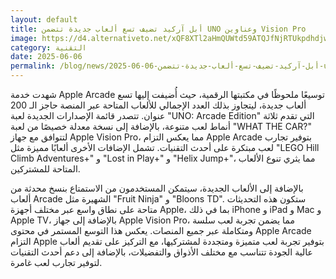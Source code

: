 ```yaml
---
layout: default
title: أبل آركيد تضيف تسع ألعاب جديدة تتضمن UNO وعناوين Vision Pro
image: https://d4.alternativeto.net/xQF8XTl2aHmQUWtd59ATQJfNjRTUkpdhdjwHh866Db4/rs:fill:1520:760:0/g:ce:0:0/YWJzOi8vZGlzdC9jb250ZW50LzE3NDkxNDAzNDAzMDcucG5n.png
category: التقنية
date: 2025-06-06
permalink: /blog/news/2025-06-06-أبل-آركيد-تضيف-تسع-ألعاب-جديدة-تتضمن-uno-وعناوين-vision-pro/
---
```


شهدت خدمة Apple Arcade توسيعًا ملحوظًا في مكتبتها الرقمية، حيث أُضيفت إليها تسع ألعاب جديدة، ليتجاوز بذلك العدد الإجمالي للألعاب المتاحة عبر المنصة حاجز الـ 200 عنوان. تتصدر قائمة الإصدارات الجديدة لعبة "UNO: Arcade Edition" التي تقدم ثلاثة أنماط لعب متنوعة، بالإضافة إلى نسخة معدلة خصيصًا من لعبة "WHAT THE CAR?" لتتوافق مع جهاز Apple Vision Pro، مما يعكس التزام Apple Arcade بتوفير تجارب لعب مبتكرة على أحدث التقنيات. تشمل الإضافات الأخرى ألعابًا مميزة مثل "LEGO Hill Climb Adventures+" و "Lost in Play+" و "Helix Jump+"، مما يثري تنوع الألعاب المتاحة للمشتركين.

بالإضافة إلى الألعاب الجديدة، سيتمكن المستخدمون من الاستمتاع بنسخ محدثة من ألعاب Arcade الشهيرة مثل "Fruit Ninja" و "Bloons TD". ستكون هذه التحديثات متاحة على نطاق واسع عبر مختلف أجهزة Apple، بما في ذلك iPhone و iPad و Mac و Apple TV، بالإضافة إلى جهاز Apple Vision Pro، مما يضمن تجربة لعب سلسة ومتكاملة عبر جميع المنصات. يعكس هذا التوسع المستمر في محتوى Apple Arcade التزام Apple بتوفير تجربة لعب متميزة ومتجددة لمشتركيها، مع التركيز على تقديم ألعاب عالية الجودة تتناسب مع مختلف الأذواق والتفضيلات، بالإضافة إلى دعم أحدث التقنيات لتوفير تجارب لعب غامرة.
